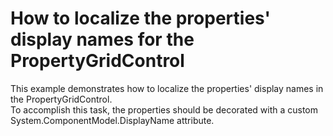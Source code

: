 # How to localize the properties' display names for the PropertyGridControl


<p>This example demonstrates how to localize the properties' display names in the PropertyGridControl. <br />
To accomplish this task, the properties should be decorated with a custom System.ComponentModel.DisplayName attribute.</p>

<br/>


